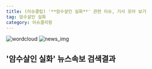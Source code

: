 ```yaml
---
title: (이슈클립) '**암수살인 실화**' 관련 이슈, 기사 모아 보기
tag: 암수살인 실화
category: 이슈클리핑
---
```

![wordcloud](https://s3.ap-northeast-2.amazonaws.com/lyrics101-wordcloud/2018-09-21-1537517168.png)
![news_img](https://user-images.githubusercontent.com/42597476/44507050-1206f400-a6e4-11e8-8d98-7ffbfebb353f.png)
## **'**암수살인 실화**'** 뉴스속보 검색결과

